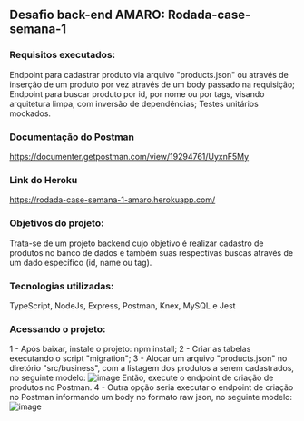 ## Desafio back-end AMARO: Rodada-case-semana-1

### Requisitos executados:
Endpoint para cadastrar produto via arquivo "products.json" ou através de inserção de um produto por vez através de um body passado na requisição;
Endpoint para buscar produto por id, por nome ou por tags, visando arquitetura limpa, com inversão de dependências;
Testes unitários mockados.

### Documentação do Postman
https://documenter.getpostman.com/view/19294761/UyxnF5My

### Link do Heroku
https://rodada-case-semana-1-amaro.herokuapp.com/

### Objetivos do projeto:
Trata-se de um projeto backend cujo objetivo é realizar cadastro de produtos no banco de dados e também suas respectivas buscas através de um dado específico (id, name ou tag).

### Tecnologias utilizadas:
TypeScript, NodeJs, Express, Postman, Knex, MySQL e Jest

### Acessando o projeto:
1 - Após baixar, instale o projeto: npm install;
2 - Criar as tabelas executando o script "migration";
3 - Alocar um arquivo "products.json" no diretório "src/business", com a listagem dos produtos a serem cadastrados, no seguinte modelo:
![image](https://user-images.githubusercontent.com/94701976/169651744-0865e9ce-7278-4049-a446-59275c8c3d23.png)
Então, execute o endpoint de criação de produtos no Postman.
4 - Outra opção seria executar o endpoint de criação no Postman informando um body no formato raw json, no seguinte modelo:
![image](https://user-images.githubusercontent.com/94701976/169651897-d54bd062-98e0-415e-b896-3db8ca127236.png)

